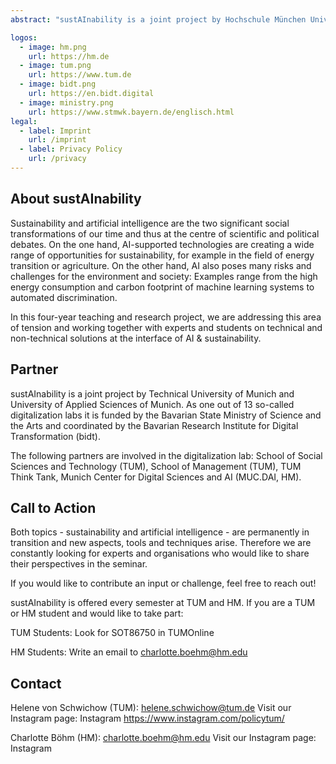 ```yaml
---
abstract: "sustAInability is a joint project by Hochschule München University of Applied Sciences of Munich and Technical University of Munich. Together with interdisciplinary Master's students, we research opportunities and tackle social and environmental challenges at the intersection of AI and sustainability."

logos:
  - image: hm.png
    url: https://hm.de
  - image: tum.png
    url: https://www.tum.de
  - image: bidt.png
    url: https://en.bidt.digital
  - image: ministry.png
    url: https://www.stmwk.bayern.de/englisch.html
legal:
  - label: Imprint
    url: /imprint
  - label: Privacy Policy
    url: /privacy
---
```


## About sustAInability

Sustainability and artificial intelligence are the two significant social transformations of our time and thus at the centre of scientific and political debates. On the one hand, AI-supported technologies are creating a wide range of opportunities for sustainability, for example in the field of energy transition or agriculture. On the other hand, AI also poses many risks and challenges for the environment and society: Examples range from the high energy consumption and carbon footprint of machine learning systems to automated discrimination. 

In this four-year teaching and research project, we are addressing this area of tension and working together with experts and students on technical and non-technical solutions at the interface of AI & sustainability.

## Partner

sustAInability is a joint project by Technical University of Munich and University of Applied Sciences of Munich. As one out of 13 so-called digitalization labs it is funded by the Bavarian State Ministry of Science and the Arts and coordinated by the Bavarian Research Institute for Digital Transformation (bidt).

The following partners are involved in the digitalization lab: School of Social Sciences and Technology (TUM), School of Management (TUM), TUM Think Tank, Munich Center for Digital Sciences and AI (MUC.DAI, HM).

## Call to Action

Both topics - sustainability and artificial intelligence - are permanently in transition and new aspects, tools and techniques arise. Therefore we are constantly looking for experts and organisations who would like to share their perspectives in the seminar. 

If you would like to contribute an input or challenge, feel free to reach out!

sustAInability is offered every semester at TUM and HM. If you are a TUM or HM student and would like to take part: 

TUM Students: Look for SOT86750 in TUMOnline 

HM Students: Write an email to charlotte.boehm@hm.edu

## Contact

Helene von Schwichow (TUM): helene.schwichow@tum.de
Visit our Instagram page: Instagram https://www.instagram.com/policytum/ 

Charlotte Böhm (HM): charlotte.boehm@hm.edu
Visit our Instagram page: Instagram


